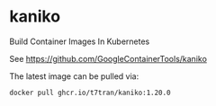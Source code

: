 # kaniko
Build Container Images In Kubernetes

See https://github.com/GoogleContainerTools/kaniko

The latest image can be pulled via:

```
docker pull ghcr.io/t7tran/kaniko:1.20.0
```